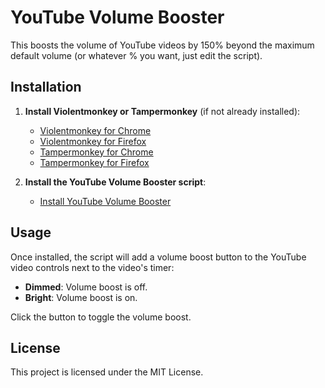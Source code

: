 # YouTube Volume Booster

This boosts the volume of YouTube videos by 150% beyond the maximum default volume (or whatever % you want, just edit the script).

## Installation

1. **Install Violentmonkey or Tampermonkey** (if not already installed):
   - [Violentmonkey for Chrome](https://chrome.google.com/webstore/detail/violentmonkey/jinjaccalgkegednnccohejagnlnfdag)
   - [Violentmonkey for Firefox](https://addons.mozilla.org/firefox/addon/violentmonkey/)
   - [Tampermonkey for Chrome](https://chrome.google.com/webstore/detail/tampermonkey/dhdgffkkebhmkfjojejmpbldmpobfkfo)
   - [Tampermonkey for Firefox](https://addons.mozilla.org/firefox/addon/tampermonkey/)

2. **Install the YouTube Volume Booster script**:
   - [Install YouTube Volume Booster](https://github.com/verniy-hibiki/youtube-volume-booster/raw/main/youtube-volume-booster.user.js)

## Usage

Once installed, the script will add a volume boost button to the YouTube video controls next to the video's timer:
- **Dimmed**: Volume boost is off.
- **Bright**: Volume boost is on.

Click the button to toggle the volume boost.

## License

This project is licensed under the MIT License.
